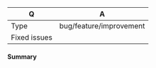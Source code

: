 <!-- Fill in the relevant information below to help triage your pull request. -->

|      Q       |   A
|------------- | -----------
| Type         | bug/feature/improvement
| Fixed issues | <!-- use #NUM format to reference an issue -->

#### Summary

<!-- Provide a summary of your change. -->
